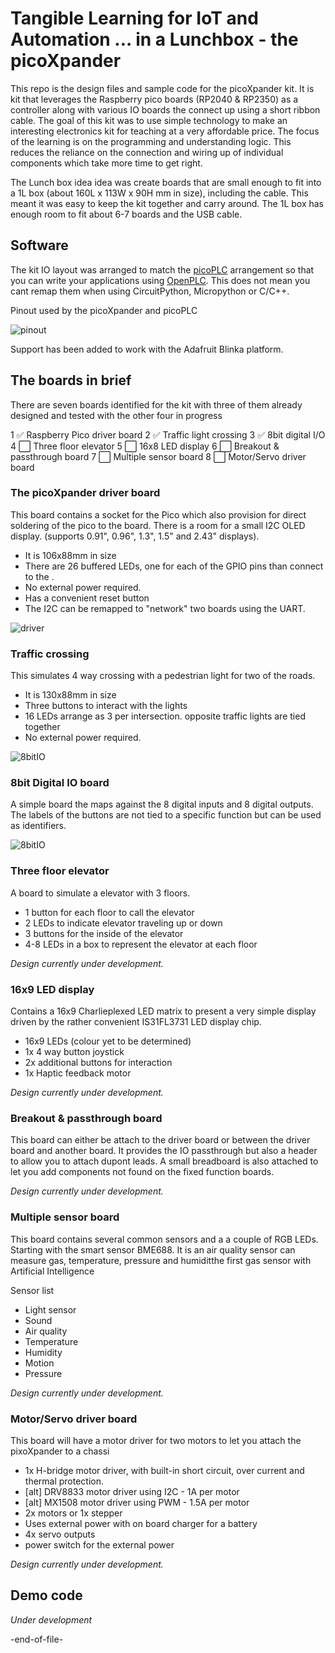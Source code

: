 # Tangible Learning for IoT and Automation ... in a Lunchbox - the picoXpander

This repo is the design files and sample code for the picoXpander kit. It is kit that leverages the Raspberry pico boards (RP2040 & RP2350) as a controller along with various IO boards the connect up using a short ribbon cable. The goal of this kit was to use simple technology to make an interesting electronics kit for teaching at a very affordable price. The focus of the learning is on the programming and understanding logic. This reduces the reliance on the connection and wiring up of individual components which take more time to get right. 

The Lunch box idea idea was create boards that are small enough to fit into a 1L box (about 160L x 113W x 90H mm in size), including the cable. This meant it was easy to keep the kit together and carry around. The 1L box has enough room to fit about 6-7 boards and the USB cable.

## Software

The kit IO layout was arranged to match the [picoPLC](https://github.com/yonush/PicoPLC) arrangement so that you can write your applications using [OpenPLC](https://autonomylogic.com/). This does not mean you cant remap them when using CircuitPython, Micropython or C/C++.

Pinout used by the picoXpander and picoPLC

![pinout](images/pinout.png)

Support has been added to work with the Adafruit Blinka platform.


## The boards in brief

There are seven boards identified for the kit with three of them already designed and tested with the other four in progress

1 :white_check_mark: Raspberry Pico driver board
2 :white_check_mark: Traffic light crossing
3 :white_check_mark: 8bit digital I/O
4 :white_large_square: Three floor elevator
5 :white_large_square: 16x8 LED display
6 :white_large_square: Breakout & passthrough board
7 :white_large_square: Multiple sensor board
8 :white_large_square: Motor/Servo driver board

### The picoXpander driver board

This board contains a socket for the Pico which also provision for direct soldering of the pico to the board. There is a room for a small I2C OLED display. (supports 0.91", 0.96", 1.3", 1.5" and 2.43" displays). 

- It is 106x88mm in size
- There are 26 buffered LEDs, one for each of the GPIO pins  than connect to the . 
- No external power required.
- Has a convenient reset button
- The I2C can be remapped to "network" two boards using the UART.

![driver](images/driver.png)

### Traffic crossing

This simulates 4 way crossing with a pedestrian light for two of the roads. 

- It is 130x88mm in size
- Three buttons to interact with the lights
- 16 LEDs arrange as 3 per intersection. opposite traffic lights are tied together
- No external power required.

![8bitIO](images/traffic.png)

### 8bit Digital IO board

A simple board the maps against the 8 digital inputs and 8 digital outputs. The labels of the buttons are not tied to a specific function but can be used as identifiers.


![8bitIO](images/digiIO.png)

### Three floor elevator

A board to simulate a elevator with 3 floors.

- 1 button for each floor to call the elevator 
- 2 LEDs to indicate elevator traveling up or down
- 3 buttons for the inside of the elevator
- 4-8 LEDs in a box to represent the elevator at each floor

*Design currently under development.*

### 16x9 LED display

Contains a 16x9 Charlieplexed LED matrix to present a very simple display driven by the rather convenient IS31FL3731 LED display chip.

- 16x9 LEDs (colour yet to be determined)
- 1x 4 way button joystick
- 2x additional buttons for interaction
- 1x Haptic feedback motor

*Design currently under development.*

### Breakout & passthrough board

This board can either be attach to the driver board or between the driver board and another board. It provides the IO passthrough but also a header to allow you to attach dupont leads. A small breadboard is also attached to let you add components not found on the fixed function boards.

*Design currently under development.*

### Multiple sensor board

This board contains several common sensors and a a couple of RGB LEDs. Starting with the smart sensor BME688. It is an air quality sensor can measure gas, temperature, pressure and humiditthe first gas sensor with Artificial Intelligence  

Sensor list

- Light sensor
- Sound
- Air quality
- Temperature
- Humidity
- Motion
- Pressure

*Design currently under development.*

### Motor/Servo driver board

This board will have a motor driver for two motors to let you attach the pixoXpander to a chassi

- 1x H-bridge motor driver, with built-in short circuit, over current and thermal protection.
- [alt] DRV8833 motor driver using I2C - 1A per motor
- [alt] MX1508 motor driver using PWM - 1.5A per motor
- 2x motors or 1x stepper
- Uses external power with on board charger for a battery
- 4x servo outputs
- power switch for the external power

*Design currently under development.*



## Demo code

*Under development*

-end-of-file-
